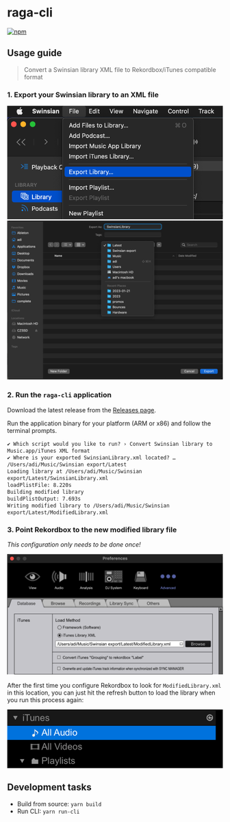 # raga-cli

[![npm](https://img.shields.io/npm/v/@adahiya/raga-cli.svg?label=@adahiya/raga-cli)](https://www.npmjs.com/package/@adahiya/raga-cli)

## Usage guide

> Convert a Swinsian library XML file to Rekordbox/iTunes compatible format

### 1. Export your Swinsian library to an XML file

![swinsian-export-1](./docs/assets/swinsian-export-library.png)
![swinsian-export-2](./docs/assets/swinsian-export-library-location.png)

### 2. Run the `raga-cli` application

Download the latest release from the [Releases page](https://github.com/adidahiya/raga/releases).

Run the application binary for your platform (ARM or x86) and follow the terminal prompts.

```
✔ Which script would you like to run? › Convert Swinsian library to Music.app/iTunes XML format
✔ Where is your exported SwinsianLibrary.xml located? … /Users/adi/Music/Swinsian export/Latest
Loading library at /Users/adi/Music/Swinsian export/Latest/SwinsianLibrary.xml
loadPlistFile: 8.220s
Building modified library
buildPlistOutput: 7.693s
Writing modified library to /Users/adi/Music/Swinsian export/Latest/ModifiedLibrary.xml
```

### 3. Point Rekordbox to the new modified library file

_This configuration only needs to be done once!_

![rekordbox-itunes-xml](./docs/assets/rekordbox-select-itunes-xml.png)

After the first time you configure Rekordbox to look for `ModifiedLibrary.xml` in this location,
you can just hit the refresh button to load the library when you run this process again:

![refresh](./docs/assets/rekordbox-refresh-itunes-xml.png)

## Development tasks

- Build from source: `yarn build`
- Run CLI: `yarn run-cli`
